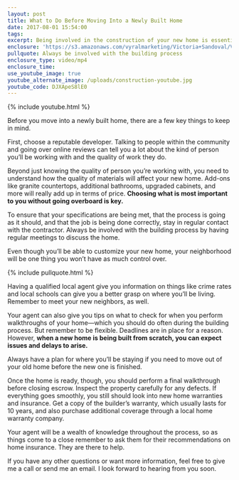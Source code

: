 ```yaml
---
layout: post
title: What to Do Before Moving Into a Newly Built Home
date: 2017-08-01 15:54:00
tags:
excerpt: Being involved in the construction of your new home is essential.
enclosure: 'https://s3.amazonaws.com/vyralmarketing/Victoria+Sandoval/Victoria+Sandoval-+What+to+Do+Before+Moving+Into+a+Newly+Built+Home.mp4'
pullquote: Always be involved with the building process
enclosure_type: video/mp4
enclosure_time:
use_youtube_image: true
youtube_alternate_image: /uploads/construction-youtube.jpg
youtube_code: DJXApeS8lE0
---
```



{% include youtube.html %}

Before you move into a newly built home, there are a few key things to keep in mind.

First, choose a reputable developer. Talking to people within the community and going over online reviews can tell you a lot about the kind of person you’ll be working with and the quality of work they do.

Beyond just knowing the quality of person you’re working with, you need to understand how the quality of materials will affect your new home. Add-ons like granite countertops, additional bathrooms, upgraded cabinets, and more will really add up in terms of price. **Choosing what is most important to you without going overboard is key.**

To ensure that your specifications are being met, that the process is going as it should, and that the job is being done correctly, stay in regular contact with the contractor. Always be involved with the building process by having regular meetings to discuss the home.

Even though you’ll be able to customize your new home, your neighborhood will be one thing you won’t have as much control over.

{% include pullquote.html %}

Having a qualified local agent give you information on things like crime rates and local schools can give you a better grasp on where you’ll be living. Remember to meet your new neighbors, as well.

Your agent can also give you tips on what to check for when you perform walkthroughs of your home—which you should do often during the building process. But remember to be flexible. Deadlines are in place for a reason. However, **when a new home is being built from scratch, you can expect issues and delays to arise.**

Always have a plan for where you’ll be staying if you need to move out of your old home before the new one is finished.

Once the home is ready, though, you should perform a final walkthrough before closing escrow. Inspect the property carefully for any defects. If everything goes smoothly, you still should look into new home warranties and insurance. Get a copy of the builder’s warranty, which usually lasts for 10 years, and also purchase additional coverage through a local home warranty company.

Your agent will be a wealth of knowledge throughout the process, so as things come to a close remember to ask them for their recommendations on home insurance. They are there to help.

If you have any other questions or want more information, feel free to give me a call or send me an email. I look forward to hearing from you soon.